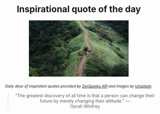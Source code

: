 
<div align="center">

# Inspirational quote of the day

<img src="./data/photo.jpeg" alt="Beautiful nature photo" width="320" height="180">

<sub><i>Daily dose of inspiration quotes provided by [ZenQuotes API](https://zenquotes.io/) and images by [Unsplash](https://unsplash.com/).</i></sub>


<blockquote>&ldquo;The greatest discovery of all time is that a person can change their future by merely changing their attitude.&rdquo; &mdash; <footer>Oprah Winfrey</footer></blockquote>

</div>
